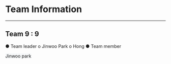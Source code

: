 # Team Information
-----------------

## Team 9 : 9
● Team leader
  o Jinwoo Park 
  o Hong
● Team member


<span style="background-color: #f6f8fa">Jinwoo park</span>

